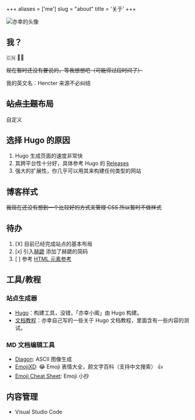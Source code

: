 +++
aliases = ['me']
slug = "about"
title = '关于'
+++

![亦幸的头像](https://s2.loli.net/2023/03/08/fmZLkahTXizeN6x.jpg "亦幸 DELETE ME")

## 我？

:cn: :student:

~~现在暂时还没有要说的，等我想想吧（可能得过段时间了）~~

我的英文名：Hencter 来源不必纠结

## ~~站点主题~~布局

自定义

## 选择 Hugo 的原因

1. Hugo 生成页面的速度非常快
2. 其跨平台性十分好，具体参考 Hugo 的 [Releases](https://github.com/gohugoio/hugo/releases "Hugo 发行版本")
3. 强大的扩展性，你几乎可以用其来构建任何类型的网站

## 博客样式

~~我现在还没有想到一个比较好的方式来管理 CSS 所以暂时不做样式~~

## 待办

1. [X] 目前已经完成站点的基本布局
2. [x] 引入[赫蹏](https://sivan.github.io/heti/) 添加了赫蹏的简码
3. [ ] 参考 [HTML 元素参考](https://developer.mozilla.org/zh-CN/docs/Web/HTML/Element "MDN Web Docs")

## 工具/教程

### 站点生成器

- [Hugo]：构建工具，没错，「亦幸小阁」由 Hugo 构建。
- [文档教程](/tags/hugo)：亦幸自己写的一些关于 Hugo 文档教程，里面含有一些内容的测试。

### MD 文档编辑工具

- [Diagon]: ASCII 图像生成
- [EmojiXD]: :joy: Emoji 表情大全，颜文字百科（支持中文搜索） :+1:
- [Emoji Cheat Sheet]: Emoji 小抄

[Hugo]: https://gohugo.io/
[Diagon]: https://arthursonzogni.com/Diagon/
[Emoji Cheat Sheet]: https://www.webfx.com/tools/emoji-cheat-sheet/
[EmojiXD]: https://emojixd.com/

## 内容管理

- Visual Studio Code
<!--stackedit_data:
eyJoaXN0b3J5IjpbOTUwMTM2MTY0XX0=
-->